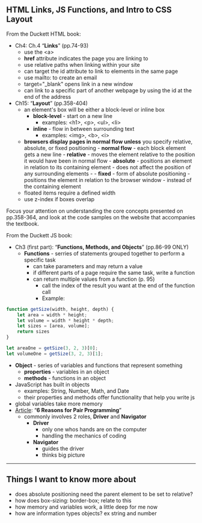 ## HTML Links, JS Functions, and Intro to CSS Layout

From the Duckett HTML book:

- Ch4: Ch.4 “**Links**” (pp.74-93)
  - use the &lt;a&gt;
  - **href** attribute indicates the page you are linking to
  - use relative paths when linking within your site
  - can target the id attribute to link to elements in the same page
  - use mailto: to create an email
  - target="_blank" opens link in a new window
  - can link to a specific part of another webpage by using the id at the end of the address
- Ch15: “**Layout**” (pp.358-404)
  - an element's box will be either a block-level or inline box
    - **block-level** - start on a new line
      - examples: &lt;h1&gt;, &lt;p&gt;, &lt;ul&gt;, &lt;li&gt;
    - **inline** - flow in between surrounding text
      - examples: &lt;img&gt;, &lt;b&gt;, &lt;i&gt;
  - **browsers display pages in normal flow unless** you specify relative, absolute, or fixed positioning
        - **normal flow** - each block element gets a new line
        - **relative** - moves the element relative to the position it would have been in normal flow
        - **absolute** - positions an element in relation to its containing element
            - does not affect the position of any surrounding elements
            -
        - **fixed** - form of absolute positioning
            - positions the element in relation to the browser window
                - instead of the containing element
  - floated items require a defined width
  - use z-index if boxes overlap

 Focus your attention on understanding the core concepts presented on pp.358-364, and look at the code samples on the website that accompanies the textbook.

From the Duckett JS book:

- Ch3 (first part): “**Functions, Methods, and Objects**” (pp.86-99 ONLY)
  - **Functions** - serries of statements grouped together to perform a specific task
    - can take parameters and may return a value
    - if different parts of a page require the same task, write a function
    - can return multiple values from a function (p. 95)
      - call the index of the result you want at the end of the function call
      - Example:

```js
function getSize(width, height, depth) {
    let area = width * height;
    let volume = width * height * depth;
    let sizes = [area, volume];
    return sizes 
}

let areaOne = getSize(3, 2, 3)[0];
let volumeOne = getSize(3, 2, 3)[1];
```

- **Object** - series of variables and functions that represent something
  - **properties** - variables in an object
  - **methods** - functions in an object
- JavaScript has built in objects
  - examples: String, Number, Math, and Date
  - their properties and methods offer functionality that help you write js
- global variables take more memory
- [Article](https://www.codefellows.org/blog/6-reasons-for-pair-programming/): “**6 Reasons for Pair Programming**”
  - commonly involves 2 roles, **Driver** and **Navigator**
    - **Driver**
      - only one whos hands are on the computer
      - handling the mechanics of coding
    - **Navigator**
      - guides the driver
      - thinks big picture

-------------

## Things I want to know more about

- does absolute positioning need the parent element to be set to relative?
- how does box-sizing: border-box; relate to this  
- how memory and variables work, a little deep for me now
- how are information types objects? ex string and number

